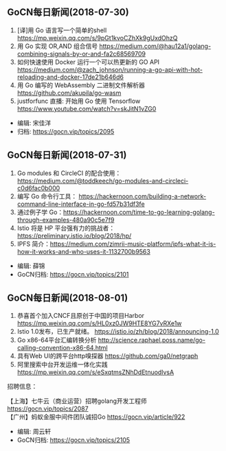 ## GoCN每日新闻(2018-07-30)

1. [译]用 Go 语言写一个简单的shell https://mp.weixin.qq.com/s/9pGt1kvoCZhXk9gUxdOhzQ
2. 用 Go 实现 OR,AND 组合信号 https://medium.com/@hau12a1/golang-combining-signals-by-or-and-fa2c68569709
3. 如何快速使用 Docker 运行一个可以热更新的 GO API https://medium.com/@zach_johnson/running-a-go-api-with-hot-reloading-and-docker-17de21b646d6
4. 用 Go 编写的 WebAssembly 二进制文件解析器 https://github.com/akupila/go-wasm
5. justforfunc 直播: 开始用 Go 使用 Tensorflow https://www.youtube.com/watch?v=skJitN1vZG0

* 编辑: 宋佳洋
* 归档: https://gocn.vip/topics/2095

## GoCN每日新闻(2018-07-31)

1. Go modules 和 CircleCI 的配合使用： https://medium.com/@toddkeech/go-modules-and-circleci-c0d6fac0b000
2. 编写 Go 命令行工具： https://hackernoon.com/building-a-network-command-line-interface-in-go-fd57b31df3fe 
3. 通过例子学 Go：https://hackernoon.com/time-to-go-learning-golang-through-examples-480a90c5e7f9
4. Istio 将是 HP 平台强有力的挑战者：https://preliminary.istio.io/blog/2018/hp/
5. IPFS 简介：https://medium.com/zimrii-music-platform/ipfs-what-it-is-how-it-works-and-who-uses-it-1132700b9563


* 编辑: 薛锦
* GoCN归档:  https://gocn.vip/topics/2101

## GoCN每日新闻(2018-08-01)

1. 恭喜首个加入CNCF且原创于中国的项目Harbor https://mp.weixin.qq.com/s/HL0xz0JW9HTE8YG7vRXe1w
2. Istio 1.0发布，已生产就绪。 https://istio.io/zh/blog/2018/announcing-1.0
3. Go x86-64平台汇编转换分析 http://science.raphael.poss.name/go-calling-convention-x86-64.html
4. 具有Web UI的跨平台http嗅探器 https://github.com/ga0/netgraph
5. 阿里搜索中台开发运维一体化实践 https://mp.weixin.qq.com/s/eSxqtmsZNhDdEtnuodlvsA

招聘信息：

【上海】七牛云（商业运营）招聘golang开发工程师 https://gocn.vip/topics/2087  
【广州】蚂蚁金服中间件团队诚招Go https://gocn.vip/article/922

* 编辑: 周云轩
* GoCN归档:  https://gocn.vip/topics/2105
